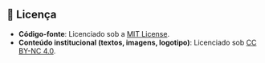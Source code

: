 ## 📜 Licença

- **Código-fonte**: Licenciado sob a [MIT License](./LICENSE.md).
- **Conteúdo institucional (textos, imagens, logotipo)**: Licenciado sob [CC BY-NC 4.0](./CONTENT_LICENSE.md).
